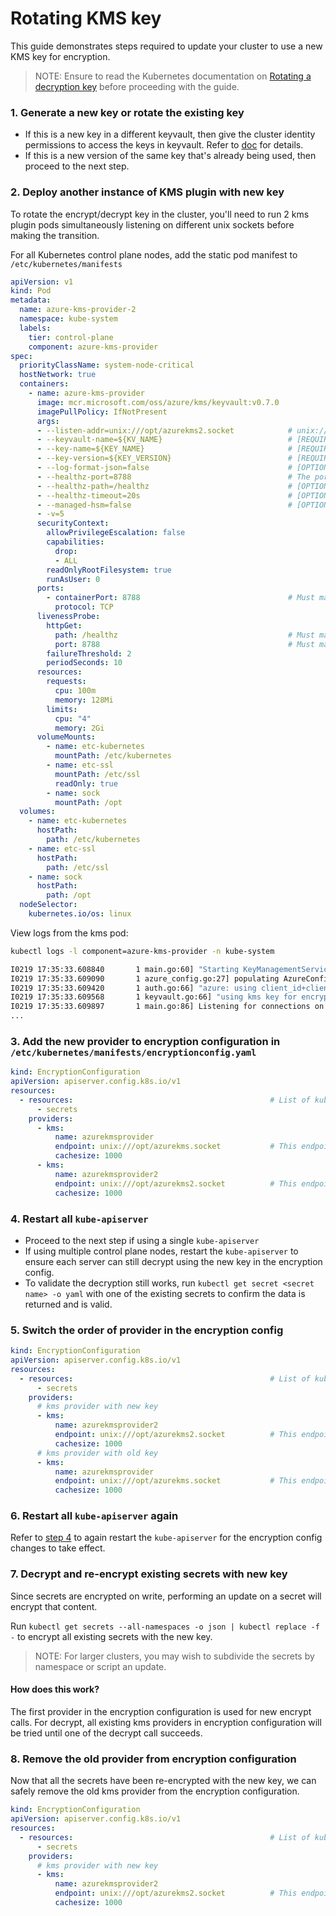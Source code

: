 # Rotating KMS key

This guide demonstrates steps required to update your cluster to use a new KMS key for encryption.

> NOTE: Ensure to read the Kubernetes documentation on [Rotating a decryption key](https://kubernetes.io/docs/tasks/administer-cluster/encrypt-data/#rotating-a-decryption-key) before proceeding with the guide.

### 1. Generate a new key or rotate the existing key

* If this is a new key in a different keyvault, then give the cluster identity permissions to access the keys in keyvault. Refer to [doc](./manual-install.md#2-give-the-cluster-identity-permissions-to-access-the-keys-in-keyvault) for details.
* If this is a new version of the same key that's already being used, then proceed to the next step.

### 2. Deploy another instance of KMS plugin with new key

To rotate the encrypt/decrypt key in the cluster, you'll need to run 2 kms plugin pods simultaneously listening on different unix sockets before making the transition.

For all Kubernetes control plane nodes, add the static pod manifest to `/etc/kubernetes/manifests`

```yaml
apiVersion: v1
kind: Pod
metadata:
  name: azure-kms-provider-2
  namespace: kube-system
  labels:
    tier: control-plane
    component: azure-kms-provider
spec:
  priorityClassName: system-node-critical
  hostNetwork: true
  containers:
    - name: azure-kms-provider
      image: mcr.microsoft.com/oss/azure/kms/keyvault:v0.7.0
      imagePullPolicy: IfNotPresent
      args:
      - --listen-addr=unix:///opt/azurekms2.socket            # unix:///opt/azurekms.socket is used by the primary kms plugin pod. So use a different listen address here for the new kms plugin pod.
      - --keyvault-name=${KV_NAME}                            # [REQUIRED] Name of the keyvault
      - --key-name=${KEY_NAME}                                # [REQUIRED] Name of the keyvault key used for encrypt/decrypt
      - --key-version=${KEY_VERSION}                          # [REQUIRED] Version of the key to use
      - --log-format-json=false                               # [OPTIONAL] Set log formatter to json. Default is false.
      - --healthz-port=8788                                   # The port used here should be different than the one used by the primary kms plugin pod.
      - --healthz-path=/healthz                               # [OPTIONAL] path for health check. Default is /healthz
      - --healthz-timeout=20s                                 # [OPTIONAL] RPC timeout for health check. Default is 20s
      - --managed-hsm=false                                   # [OPTIONAL] Use Azure Key Vault managed HSM. Default is false.
      - -v=5
      securityContext:
        allowPrivilegeEscalation: false
        capabilities:
          drop:
          - ALL
        readOnlyRootFilesystem: true
        runAsUser: 0
      ports:
        - containerPort: 8788                                 # Must match the value defined in --healthz-port
          protocol: TCP
      livenessProbe:
        httpGet:
          path: /healthz                                      # Must match the value defined in --healthz-path
          port: 8788                                          # Must match the value defined in --healthz-port
        failureThreshold: 2
        periodSeconds: 10
      resources:
        requests:
          cpu: 100m
          memory: 128Mi
        limits:
          cpu: "4"
          memory: 2Gi
      volumeMounts:
        - name: etc-kubernetes
          mountPath: /etc/kubernetes
        - name: etc-ssl
          mountPath: /etc/ssl
          readOnly: true
        - name: sock
          mountPath: /opt
  volumes:
    - name: etc-kubernetes
      hostPath:
        path: /etc/kubernetes
    - name: etc-ssl
      hostPath:
        path: /etc/ssl
    - name: sock
      hostPath:
        path: /opt
  nodeSelector:
    kubernetes.io/os: linux
```

View logs from the kms pod:

```bash
kubectl logs -l component=azure-kms-provider -n kube-system

I0219 17:35:33.608840       1 main.go:60] "Starting KeyManagementServiceServer service" version="v0.0.11" buildDate="2021-02-19-17:33"
I0219 17:35:33.609090       1 azure_config.go:27] populating AzureConfig from /etc/kubernetes/azure.json
I0219 17:35:33.609420       1 auth.go:66] "azure: using client_id+client_secret to retrieve access token" clientID="9a7a##### REDACTED #####bb26" clientSecret="23T.##### REDACTED #####vw-r"
I0219 17:35:33.609568       1 keyvault.go:66] "using kms key for encrypt/decrypt" vaultName="k8skmskv" keyName="key1" keyVersion="5cdf48ea6bb9456ebf637e1130b7751a"
I0219 17:35:33.609897       1 main.go:86] Listening for connections on address: /opt/azurekms2.socket
...
```

### 3. Add the new provider to encryption configuration in `/etc/kubernetes/manifests/encryptionconfig.yaml`

```yaml
kind: EncryptionConfiguration
apiVersion: apiserver.config.k8s.io/v1
resources:
  - resources:                                            # List of kubernetes resources that will be encrypted in etcd using the KMS plugin
      - secrets
    providers:
      - kms:
          name: azurekmsprovider
          endpoint: unix:///opt/azurekms.socket           # This endpoint must match the value defined in --listen-addr for the KMS plugin using old key
          cachesize: 1000
      - kms:
          name: azurekmsprovider2
          endpoint: unix:///opt/azurekms2.socket          # This endpoint must match the value defined in --listen-addr for the KMS plugin using new key
          cachesize: 1000
```

### 4. Restart all `kube-apiserver`

* Proceed to the next step if using a single `kube-apiserver`
* If using multiple control plane nodes, restart the `kube-apiserver` to ensure each server can still decrypt using the new key in the encryption config.
* To validate the decryption still works, run `kubectl get secret <secret name> -o yaml` with one of the existing secrets to confirm the data is returned and is valid.

### 5. Switch the order of provider in the encryption config

```yaml
kind: EncryptionConfiguration
apiVersion: apiserver.config.k8s.io/v1
resources:
  - resources:                                            # List of kubernetes resources that will be encrypted in etcd using the KMS plugin
      - secrets
    providers:
      # kms provider with new key
      - kms:
          name: azurekmsprovider2
          endpoint: unix:///opt/azurekms2.socket          # This endpoint must match the value defined in --listen-addr for the KMS plugin using new key
          cachesize: 1000
      # kms provider with old key
      - kms:
          name: azurekmsprovider
          endpoint: unix:///opt/azurekms.socket           # This endpoint must match the value defined in --listen-addr for the KMS plugin using old key
          cachesize: 1000
```

### 6. Restart all `kube-apiserver` again

Refer to [step 4](#4-restart-all-kube-apiserver) to again restart the `kube-apiserver` for the encryption config changes to take effect.

### 7. Decrypt and re-encrypt existing secrets with new key

Since secrets are encrypted on write, performing an update on a secret will encrypt that content.

Run `kubectl get secrets --all-namespaces -o json | kubectl replace -f -` to encrypt all existing secrets with the new key.

> NOTE: For larger clusters, you may wish to subdivide the secrets by namespace or script an update.

#### How does this work?

The first provider in the encryption configuration is used for new encrypt calls. For decrypt, all existing kms providers in encryption configuration will be tried until one of the decrypt call succeeds.

### 8. Remove the old provider from encryption configuration

Now that all the secrets have been re-encrypted with the new key, we can safely remove the old kms provider from the encryption configuration.

```yaml
kind: EncryptionConfiguration
apiVersion: apiserver.config.k8s.io/v1
resources:
  - resources:                                            # List of kubernetes resources that will be encrypted in etcd using the KMS plugin
      - secrets
    providers:
      # kms provider with new key
      - kms:
          name: azurekmsprovider2
          endpoint: unix:///opt/azurekms2.socket          # This endpoint must match the value defined in --listen-addr for the KMS plugin using new key
          cachesize: 1000
```
